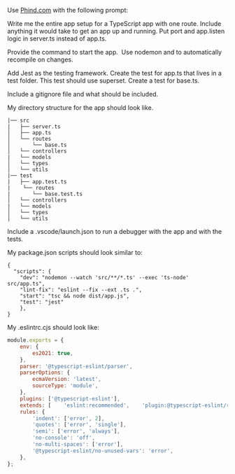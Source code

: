 Use [Phind.com](www.phind.com) with the following prompt:


Write me the entire app setup for a TypeScript app with one route. Include anything it would take to get an app up and running. Put port and app.listen logic in server.ts instead of app.ts.

Provide the command to start the app.  Use nodemon and to automatically recompile on changes.

Add Jest as the testing framework. Create the test for app.ts that lives in a test folder. This test should use superset. Create a test for base.ts.

Include a gitignore file and what should be included.

My directory structure for the app should look like.
```
|── src
|   ├── server.ts
│   ├── app.ts
│   └── routes
│       └── base.ts
│   └── controllers
|   └── models
│   └── types
│   └── utils
|── test
|   ├── app.test.ts
|    └── routes
|       └── base.test.ts
│   └── controllers
|   └── models
│   └── types
│   └── utils
```

Include a .vscode/launch.json to run a debugger with the app and with the tests.

My package.json scripts should look similar to:

```
{
  "scripts": {    
    "dev": "nodemon --watch 'src/**/*.ts' --exec 'ts-node' src/app.ts",    
    "lint-fix": "eslint --fix --ext .ts .",    
    "start": "tsc && node dist/app.js",    
    "test": "jest"  
    },
}
```
My .eslintrc.cjs should look like:

```JavaScript
module.exports = {  
    env: {    
        es2021: true,  
    },  
    parser: '@typescript-eslint/parser',  
    parserOptions: {    
        ecmaVersion: 'latest',    
        sourceType: 'module',  
    },  
    plugins: ['@typescript-eslint'], 
    extends: [    'eslint:recommended',    'plugin:@typescript-eslint/recommended',  ],  
    rules: {    
        'indent': ['error', 2],     
        'quotes': ['error', 'single'],    
        'semi': ['error', 'always'],    
        'no-console': 'off',    
        'no-multi-spaces': ['error'],    
        '@typescript-eslint/no-unused-vars': 'error',  
    },
}; 
```
